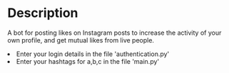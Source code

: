 # Description
A bot for posting likes on Instagram posts to increase the activity of your own profile, and get mutual likes from live people.

<li>Enter your login details in the file 'authentication.py'
<li>Enter your hashtags for a,b,c in the file 'main.py'

